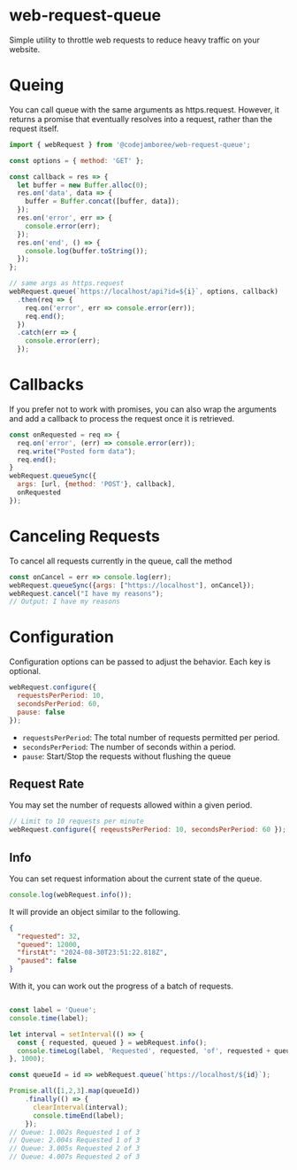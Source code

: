 # web-request-queue

Simple utility to throttle web requests to reduce heavy traffic on your website. 

# Queing

You can call queue with the same arguments as https.request. However, it returns a promise that eventually resolves into a request, rather than the request itself.

```js
import { webRequest } from '@codejamboree/web-request-queue';

const options = { method: 'GET' };

const callback = res => {
  let buffer = new Buffer.alloc(0);
  res.on('data', data => {
    buffer = Buffer.concat([buffer, data]);
  });
  res.on('error', err => {
    console.error(err);
  });
  res.on('end', () => {
    console.log(buffer.toString());
  });
};

// same args as https.request
webRequest.queue(`https://localhost/api?id=${i}`, options, callback)
  .then(req => {
    req.on('error', err => console.error(err));
    req.end();
  })
  .catch(err => {
    console.error(err);
  });
```
# Callbacks

If you prefer not to work with promises, you can also wrap the arguments and add a callback to process the request once it is retrieved.

```js
const onRequested = req => {
  req.on('error', (err) => console.error(err));
  req.write("Posted form data");
  req.end();
}
webRequest.queueSync({
  args: [url, {method: 'POST'}, callback],
  onRequested
});
```
# Canceling Requests

To cancel all requests currently in the queue, call the method

```js
const onCancel = err => console.log(err);
webRequest.queueSync({args: ["https://localhost"], onCancel});
webRequest.cancel("I have my reasons");
// Output: I have my reasons
```

# Configuration

Configuration options can be passed to adjust the behavior. Each key is optional.

```js
webRequest.configure({
  requestsPerPeriod: 10,
  secondsPerPeriod: 60,
  pause: false
});
```

- `requestsPerPeriod`: The total number of requests permitted per period.
- `secondsPerPeriod`: The number of seconds within a period.
- `pause`: Start/Stop the requests without flushing the queue

## Request Rate

You may set the number of requests allowed within a given period.

```js
// Limit to 10 requests per minute
webRequest.configure({ reqeustsPerPeriod: 10, secondsPerPeriod: 60 });
```
## Info

You can set request information about the current state of the queue.

```js
console.log(webRequest.info());
```

It will provide an object similar to the following.

```json
{
  "requested": 32,
  "queued": 12000,
  "firstAt": "2024-08-30T23:51:22.818Z",
  "paused": false
}
```
With it, you can work out the progress of a batch of requests.
```js

const label = 'Queue';
console.time(label);

let interval = setInterval(() => {
  const { requested, queued } = webRequest.info();
  console.timeLog(label, 'Requested', requested, 'of', requested + queued);
}, 1000);

const queueId = id => webRequest.queue(`https://localhost/${id}`);

Promise.all([1,2,3].map(queueId))
    .finally(() => {
      clearInterval(interval);
      console.timeEnd(label);
    });
// Queue: 1.002s Requested 1 of 3
// Queue: 2.004s Requested 1 of 3
// Queue: 3.005s Requested 2 of 3
// Queue: 4.007s Requested 2 of 3
```